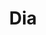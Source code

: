 ---
title: "Dia"
url: /ciudad-autonoma-de-buenos-aires/dia-general-jose-gervasio-artigas/
shop: Supermarkt
---